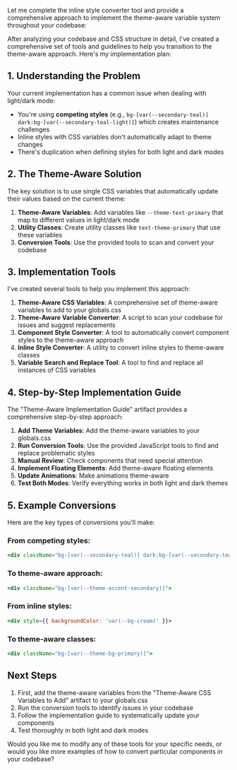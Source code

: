 Let me complete the inline style converter tool and provide a comprehensive approach to implement the theme-aware variable system throughout your codebase:

After analyzing your codebase and CSS structure in detail, I've created a comprehensive set of tools and guidelines to help you transition to the theme-aware approach. Here's my implementation plan:

## 1. Understanding the Problem

Your current implementation has a common issue when dealing with light/dark mode:

- You're using **competing styles** (e.g., `bg-[var(--secondary-teal)] dark:bg-[var(--secondary-teal-light)]`) which creates maintenance challenges
- Inline styles with CSS variables don't automatically adapt to theme changes
- There's duplication when defining styles for both light and dark modes

## 2. The Theme-Aware Solution

The key solution is to use single CSS variables that automatically update their values based on the current theme:

1. **Theme-Aware Variables**: Add variables like `--theme-text-primary` that map to different values in light/dark mode
2. **Utility Classes**: Create utility classes like `text-theme-primary` that use these variables
3. **Conversion Tools**: Use the provided tools to scan and convert your codebase

## 3. Implementation Tools

I've created several tools to help you implement this approach:

1. **Theme-Aware CSS Variables**: A comprehensive set of theme-aware variables to add to your globals.css
2. **Theme-Aware Variable Converter**: A script to scan your codebase for issues and suggest replacements
3. **Component Style Converter**: A tool to automatically convert component styles to the theme-aware approach
4. **Inline Style Converter**: A utility to convert inline styles to theme-aware classes
5. **Variable Search and Replace Tool**: A tool to find and replace all instances of CSS variables

## 4. Step-by-Step Implementation Guide

The "Theme-Aware Implementation Guide" artifact provides a comprehensive step-by-step approach:

1. **Add Theme Variables**: Add the theme-aware variables to your globals.css
2. **Run Conversion Tools**: Use the provided JavaScript tools to find and replace problematic styles
3. **Manual Review**: Check components that need special attention
4. **Implement Floating Elements**: Add theme-aware floating elements
5. **Update Animations**: Make animations theme-aware
6. **Test Both Modes**: Verify everything works in both light and dark themes

## 5. Example Conversions

Here are the key types of conversions you'll make:

### From competing styles:
```jsx
<div className="bg-[var(--secondary-teal)] dark:bg-[var(--secondary-teal-light)]">
```

### To theme-aware approach:
```jsx
<div className="bg-[var(--theme-accent-secondary)]">
```

### From inline styles:
```jsx
<div style={{ backgroundColor: 'var(--bg-cream)' }}>
```

### To theme-aware classes:
```jsx
<div className="bg-[var(--theme-bg-primary)]">
```

## Next Steps

1. First, add the theme-aware variables from the "Theme-Aware CSS Variables to Add" artifact to your globals.css
2. Run the conversion tools to identify issues in your codebase
3. Follow the implementation guide to systematically update your components
4. Test thoroughly in both light and dark modes

Would you like me to modify any of these tools for your specific needs, or would you like more examples of how to convert particular components in your codebase?